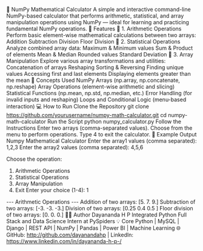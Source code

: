 🧮 NumPy Mathematical Calculator
A simple and interactive command-line NumPy-based calculator that performs arithmetic, statistical, and array manipulation operations using NumPy — ideal for learning and practicing fundamental NumPy operations.
🚀 Features
🔹 1. Arithmetic Operations
Perform basic element-wise mathematical calculations between two arrays:
Addition
Subtraction
Division
Floor Division
🔹 2. Statistical Operations
Analyze combined array data:
Maximum & Minimum values
Sum & Product of elements
Mean & Median
Rounded values
Standard Deviation
🔹 3. Array Manipulation
Explore various array transformations and utilities:
Concatenation of arrays
Reshaping
Sorting & Reversing
Finding unique values
Accessing first and last elements
Displaying elements greater than the mean
🧠 Concepts Used
NumPy Arrays (np.array, np.concatenate, np.reshape)
Array Operations (element-wise arithmetic and slicing)
Statistical Functions (np.mean, np.std, np.median, etc.)
Error Handling (for invalid inputs and reshaping)
Loops and Conditional Logic (menu-based interaction)
💻 How to Run
Clone the Repository
git clone https://github.com/yourusername/numpy-math-calculator.git
cd numpy-math-calculator
Run the Script
python numpy_calculator.py
Follow the Instructions
Enter two arrays (comma-separated values).
Choose from the menu to perform operations.
Type 4 to exit the calculator.
🧩 Example Output
Numpy Mathematical Calculator
Enter the array1 values (comma separated): 1,2,3
Enter the array2 values (comma separated): 4,5,6

Choose the operation:
1. Arithmetic Operations
2. Statistical Operations
3. Array Manipulation
4. Exit
Enter your choice (1-4): 1

--- Arithmetic Operations ---
Addition of two arrays: [5. 7. 9.]
Subtraction of two arrays: [-3. -3. -3.]
Division of two arrays: [0.25 0.4  0.5 ]
Floor division of two arrays: [0. 0. 0.]
🧑‍💻 Author
Dayananda H P
Integrated Python Full Stack and Data Science Intern at PySpiders
💡 Core Python | MySQL | Django | REST API | NumPy | Pandas | Power BI | Machine Learning
🌐 GitHub: http://github.com/dayanandahp  | LinkedIn: https://www.linkedin.com/in/dayananda-h-p-/
